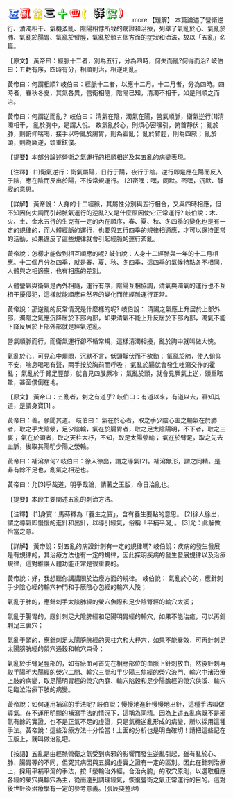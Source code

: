 


![34_五亂第三十四(詳解).gif](images/4a529f5b6886f.gif)
 more 
【題解】
本篇論述了營衛逆行、清濁相干、氣機紊亂、陰陽相悖所致的病證和治療，列舉了氣亂於心、氣亂於肺、氣亂於腸胃、氣亂於臂脛，氣亂於頭五個方面的症狀和治法，故以「五亂」名篇。


【原文】
黃帝曰：經脈十二者，別為五行，分為四時，何失而亂?何得而治?
岐伯曰：五虧有序，四時有分，相順則治，相逆則亂。


黃帝曰：何謂相順?
岐伯曰：經脈十二者，以應十二月。十二月者，分為四時。四時者，春秋冬夏，其氣各異，營衛相隨，陰陽已知，清濁不相干，如是則順之而治。


黃帝曰：何謂逆而亂？
岐伯曰：
清氣在陰，濁氣在陽，營氣順脈，衛氣逆行[1]清濁相干，
亂於胸中，是謂大悅。
故氣亂於心，則煩心密嘿引，俯首靜伏；
亂於肺，則俯仰喘喝，接手以呼亂於腸胃，則為霍亂；
亂於臂脛，則為四厥；
亂於頭，則為厥逆，頭重眩僕。


【提要】本部分論述營衛之氣運行的相順相逆及其五亂的病變表現。


【注釋】
[1]衛氣逆行：衛氣屬陽，日行于陽，夜行于陰。逆行即是應在陽而反入于陰，應在陰而反出於陽，不按常規運行。
[2]密嘿：嘿，同默。密嘿，沉默、靜寂的意思。


【詳解】
黃帝說：人身的十二經脈，其屬性分別與五行相合，又與四時相應，但不知因何失調而引起脈氣運行的逆亂?又是什麼原因使它正常運行?
岐伯說：木、火、土、金水五行的生克有一定的內在順序，春、夏、秋、冬四季的變化也是有一定的規律的，而人體經脈的運行，也要與五行四季的規律相適應，才可以保持正常的活動，如果違反了這些規律就會引起經脈的運行紊亂。


黃帝說：怎樣才能做到相互順應的呢?
岐伯說：人身十二經脈與一年的十二月相應。十二個月分為四季，就是春、夏、秋、冬四季，這四季的氣候特點各不相同，人體與之相適應，也有相應的差別。


人體營氣與衛氣是內外相隨，運行有序，陰陽互相協調，清氣與濁氣的運行也不互相干擾侵犯，這樣就能順應自然界的變化而使經脈運行正常。


黃帝說：那逆亂的反常情況是什麼樣的呢?
岐伯說：
清陽之氣應上升居於上部外部，濁陰之氣應沉降居於下部內部，如果清氣不能上升反居於下部內部，濁氣不能下降反居於上部外部就是經氣逆亂。


營氣順脈而行，而衛氣運行卻不循常規，這樣清濁相擾，亂於胸中就叫做大愧。


氣亂於心，可見心中煩悶，沉默不言，低頭靜伏而不欲動；
氣亂於肺，使人俯仰不安，喘息喝喝有聲，兩手按於胸前而呼吸；
氣亂於腸就會發生吐瀉交作的霍亂；
氣亂於手臂足脛部，就會見四肢厥冷；
氣亂於頭，就會見厥氣上逆，頭重眩暈，甚至僕倒在地。


【原文】
黃帝曰：五亂者，刺之有道乎?
岐伯曰：有道以來，有道以去，審知其道，是謂身寶[1] 。


黃帝曰：善。願聞其道。
岐伯曰：
氣在於心者，取之手少陰心主之輸氣在於肺者，取之手太陰滎，足少陰輸，氣在於腸胃者，取之足太陰陽明，不下者，取之三裏；
氣在於頭者，取之天柱大杼，不知，取足太陽滎輸；
氣在於臂足，取之先去血脈，後取其陽明少陽之滎輸。


黃帝曰：補瀉奈何?
岐伯曰：徐入徐出，謂之導氣[2]。補瀉無形，謂之同精。是非有餘不足也，亂氣之相逆也。


黃帝曰：允[3]乎哉道，明乎哉論，請著之玉版，命日治亂也。


【提要】本段主要闡述五亂的刺治方法。


【注釋】
[1]身寶：馬蒔釋為「養生之寶」，含有養生要點的意思。
[2]徐人徐出，謂之導氣即慢慢的進針和出針，以導引經氣，俗稱「平補平瀉」。
[3]允：此解做恰當之意。


【詳解】
黃帝說：對五亂的病證針刺有一定的規律嗎?
岐伯說：疾病的發生發展是有規律的，其治療方法也有一定的規律，因此探明疾病的發生發展規律以及治療規律，這對維護人體功能正常是很重要的。


黃帝說：好，我想聽你講講關於治療方面的規律。
岐伯說：
氣亂於心的，應針刺手少陰心經的輸穴神門和手厥陰心包經的輸穴大陵；


氣亂于肺的，應針刺手太陰肺經的滎穴魚際和足少陰腎經的輸穴太溪；


氣亂于腸胃的，應針刺足大陰脾經和足陽明胃經的輸穴，如果不能治癒，可以再針刺足三裏穴；


氣亂于頭的，應針刺足太陽膀胱經的天柱穴和大杼穴，如果不能奏效，可再針刺足太陽膀胱經的滎穴通穀和輸穴束骨；


氣亂於手臂足脛部的，如有瘀血可首先在相應部位的血脈上針刺放血，然後針刺再取手陽明大腸經的滎穴二間、輸穴三間和手少陽三焦經的滎穴液門、輸穴中渚治療上肢的病變，取足陽明胃經的滎穴內庭、輸穴陷穀和足少陽膽經的滎穴俠溪、輸穴足臨泣治療下肢的病變。


黃帝說：如何運用補瀉的手法呢?
岐伯說：慢慢地進針慢慢地出針，這種手法叫做導氣。在不運用明顯的補瀉手法的情況下，這稱為同精。因為上述五亂病既不是邪氣有餘的實證，也不是正氣不足的虛證，只是氣機逆亂形成的病變，所以採用這種手法。黃帝說：這些治療方法十分恰當！上面的分析也是明白確切！請把這些記在玉版上，就叫做治亂吧。


【按語】五亂是由經脈營衛之氣受到病邪的影響而發生逆亂引起，雖有亂於心、肺、腸胃等的不同，但究其病因與五臟的虛實之證有一定的區別。因此在針刺治療上，採用平補平瀉的手法，按「滎輸治外經，合治內腑」的取穴原則，以選取相應各經的滎穴與輸穴為主，從而達到調理經氣，恢復營衛之氣正常運行的目的。這對後世針灸治療學有一定的參考意義。(張辰奕整理)

